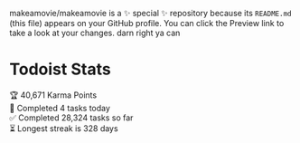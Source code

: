 makeamovie/makeamovie is a ✨ special ✨ repository because its `README.md` (this file) appears on your GitHub profile.
You can click the Preview link to take a look at your changes. darn right ya can

# Todoist Stats

<!-- TODO-IST:START -->
🏆  40,671 Karma Points           
🌸  Completed 4 tasks today           
✅  Completed 28,324 tasks so far           
⏳  Longest streak is 328 days
<!-- TODO-IST:END -->